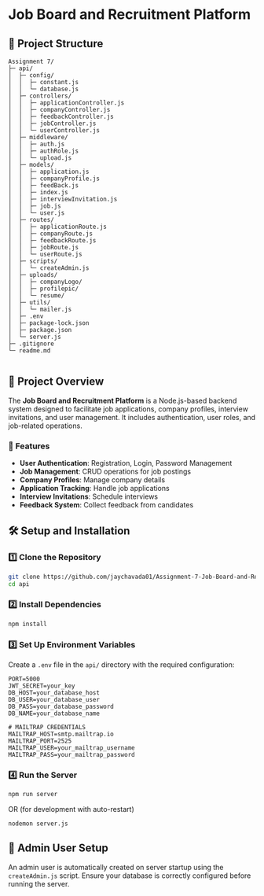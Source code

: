 # Job Board and Recruitment Platform

## 📁 Project Structure

```
Assignment 7/
├─ api/
│  ├─ config/
│  │  ├─ constant.js
│  │  └─ database.js
│  ├─ controllers/
│  │  ├─ applicationController.js
│  │  ├─ companyController.js
│  │  ├─ feedbackController.js
│  │  ├─ jobController.js
│  │  └─ userController.js
│  ├─ middleware/
│  │  ├─ auth.js
│  │  ├─ authRole.js
│  │  └─ upload.js
│  ├─ models/
│  │  ├─ application.js
│  │  ├─ companyProfile.js
│  │  ├─ feedBack.js
│  │  ├─ index.js
│  │  ├─ interviewInvitation.js
│  │  ├─ job.js
│  │  └─ user.js
│  ├─ routes/
│  │  ├─ applicationRoute.js
│  │  ├─ companyRoute.js
│  │  ├─ feedbackRoute.js
│  │  ├─ jobRoute.js
│  │  └─ userRoute.js
│  ├─ scripts/
│  │  └─ createAdmin.js
│  ├─ uploads/
│  │  ├─ companyLogo/
│  │  ├─ profilepic/
│  │  └─ resume/
│  ├─ utils/
│  │  └─ mailer.js
│  ├─ .env
│  ├─ package-lock.json
│  ├─ package.json
│  └─ server.js
├─ .gitignore
└─ readme.md


```

## 🚀 Project Overview

The **Job Board and Recruitment Platform** is a Node.js-based backend system designed to facilitate job applications, company profiles, interview invitations, and user management. It includes authentication, user roles, and job-related operations.

### 🔑 Features

- **User Authentication**: Registration, Login, Password Management
- **Job Management**: CRUD operations for job postings
- **Company Profiles**: Manage company details
- **Application Tracking**: Handle job applications
- **Interview Invitations**: Schedule interviews
- **Feedback System**: Collect feedback from candidates

## 🛠️ Setup and Installation

### 1️⃣ Clone the Repository

```bash
git clone https://github.com/jaychavada01/Assignment-7-Job-Board-and-Recruitment-Platform.git
cd api
```

### 2️⃣ Install Dependencies

```bash
npm install
```

### 3️⃣ Set Up Environment Variables

Create a `.env` file in the `api/` directory with the required configuration:

```env
PORT=5000
JWT_SECRET=your_key
DB_HOST=your_database_host
DB_USER=your_database_user
DB_PASS=your_database_password
DB_NAME=your_database_name

# MAILTRAP CREDENTIALS
MAILTRAP_HOST=smtp.mailtrap.io
MAILTRAP_PORT=2525
MAILTRAP_USER=your_mailtrap_username
MAILTRAP_PASS=your_mailtrap_password
```

### 4️⃣ Run the Server

```bash
npm run server
```

OR (for development with auto-restart)

```bash
nodemon server.js
```

## 👤 Admin User Setup

An admin user is automatically created on server startup using the `createAdmin.js` script. Ensure your database is correctly configured before running the server.

